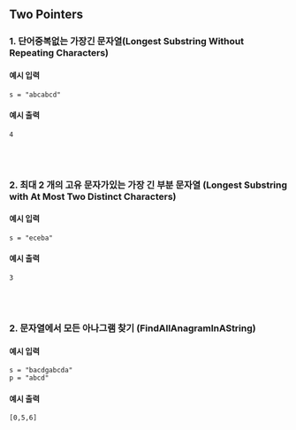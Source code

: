 ## Two Pointers

### 1. 단어중복없는 가장긴 문자열(Longest Substring Without Repeating Characters)

#### 예시 입력
```
s = "abcabcd"
```

#### 예시 출력
```
4
```

<br/><br/>

### 2. 최대 2 개의 고유 문자가있는 가장 긴 부분 문자열 (Longest Substring with At Most Two Distinct Characters)
#### 예시 입력
```
s = "eceba"
```

#### 예시 출력
```
3
```

<br/><br/>

### 2. 문자열에서 모든 아나그램 찾기 (FindAllAnagramInAString)
#### 예시 입력
```
s = "bacdgabcda"
p = "abcd"
```

#### 예시 출력
```
[0,5,6]
```

<br/><br/>
